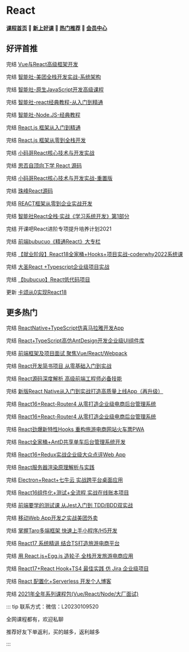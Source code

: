 # React

#### [**课程首页**](../index.md) 💖 [**新上好课**](./xshk.md) 💖 [**热门推荐**](./rmtj.md) 💖 [**会员中心**](./vip.md)



## **好评首推**

完结 [Vue与React高级框架开发](https://class.imooc.com/sc/?plan_id=59)

完结 [智能社-美团全栈开发实战-系统架构](https://ke.qq.com/course/443389)

完结 [智能社-原生JavaScript开发高级课程](https://ke.qq.com/course/431292)

完结 [智能社-react经典教程-从入门到精通](https://ke.qq.com/course/386006)

完结 [智能社-Node.JS-经典教程](https://ke.qq.com/course/package/16855)

完结 [React.js 框架从入门到精通](https://coding.imooc.com/learningpath/route?pathId=3)

完结 [React.js 框架从零到全栈开发](https://coding.imooc.com/learningpath/route?pathId=15)

完结 [小码哥React核心技术与开发实战](https://ke.qq.com/course/2555753)

完结 [思否自顶向下学 React 源码](https://ke.sifou.com/course/1650000023864436)

完结 [小码哥React核心技术与开发实战-重置版](https://ke.qq.com/course/2555753)

完结 [珠峰React源码](http://www.javascriptpeixun.cn/course/1723)

完结 [REACT框架从零到企业实战开发](http://www.javascriptpeixun.cn/goods/show/99)

完结 [智能社React全栈·实战《学习系统开发》第1部分](https://ke.qq.com/course/3294414)

完结 开课吧React进阶专项提升培养计划2021

完结 [前端bubucuo《精通React》大专栏](https://appuwwsm6cl6690.pc.xiaoe-tech.com/detail/p_62b2ce2ee4b0ba331dcb87c1/8)

完结 [【就业阶段】React18全家桶+Hooks+项目实战-coderwhy2022系统课](https://ke.qq.com/course/5348785#term_id=105528541)

完结 [大圣React +Typescript企业级项目实战](https://appx496fyc38425.h5.xiaoeknow.com/v1/goods/goods_detail/p_620608f0e4b066e9608455cf?type=3)

完结 [【bubucuo】React低代码项目](https://appuwwsm6cl6690.h5.xiaoeknow.com/v1/goods/goods_detail/p_62b2a825e4b06accb0709923?type=3)

更新 [卡颂从0实现React18](https://appjiz2zqrn2142.h5.xiaoeknow.com/v1/goods/goods_detail/p_638035c1e4b07b05581d25db)

## **更多热门**

完结 [ReactNative+TypeScript仿喜马拉雅开发App](https://coding.imooc.com/class/435.html)

完结 [React+TypeScript高仿AntDesign开发企业级UI组件库](https://coding.imooc.com/class/chapter/428.html#Anchor)

完结 [前端框架及项目面试 聚焦Vue/React/Webpack](https://coding.imooc.com/class/419.html)

完结 [React开发简书项目 从零基础入门到实战](https://coding.imooc.com/class/229.html)

完结 [React源码深度解析 高级前端工程师必备技能](https://coding.imooc.com/class/309.html)

完结 [新版React Native从入门到实战打造高质量上线App（再升级）](https://coding.imooc.com/class/304.html)

完结 [React16+React-Router4 从零打造企业级电商后台管理系统](https://coding.imooc.com/class/179.html)

完结 [React16+React-Router4 从零打造企业级电商后台管理系统](https://coding.imooc.com/class/179.html)

完结 [React劲爆新特性Hooks 重构旅游电商网站火车票PWA](https://coding.imooc.com/class/348.html)

完结 [React全家桶+AntD共享单车后台管理系统开发](https://coding.imooc.com/class/236.html)

完结 [React16+Redux实战企业级大众点评Web App](https://coding.imooc.com/class/313.html)

完结 [React服务器渲染原理解析与实践](https://coding.imooc.com/class/276.html)

完结 [Electron+React+七牛云 实战跨平台桌面应用](https://coding.imooc.com/class/384.html)

完结 [React16组件化+测试+全流程 实战在线账本项目](https://coding.imooc.com/class/302.html)

完结 [前端要学的测试课 从Jest入门到 TDD/BDD双实战](https://coding.imooc.com/class/372.html)

完结 [移动Web App开发之实战美团外卖](https://coding.imooc.com/class/272.html)

完结 [掌握Taro多端框架 快速上手小程序/H5开发](https://coding.imooc.com/class/306.html)

完结 [React17 系统精讲 结合TS打造旅游电商平台](https://coding.imooc.com/class/475.html)

完结 [用 React.js+Egg.js 造轮子 全栈开发旅游电商应用](https://coding.imooc.com/class/452.html)

完结 [React17+React Hook+TS4 最佳实践 仿 Jira 企业级项目](https://coding.imooc.com/class/482.html)

完结 [React 配置化+Serverless 开发个人博客](https://coding.imooc.com/class/543.html)

完结 [2021年全年系列课程包(Vue/React/Node/大厂面试)](https://ke.qq.com/course/package/32288)



::: tip
联系方式：微信：L20230109520

全网课程都有，欢迎私聊

推荐好友下单返利，买的越多，返利越多

:::